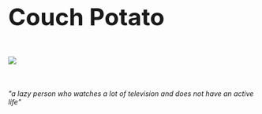 <font size="7"><b>Couch Potato</b></font><br><br><br><br>
<img src="http://s27.postimg.org/3x30gyjqb/potato1.png"><br><br><br><br>
<i>"a lazy person who watches a lot of television and does not have an active life"</i>
